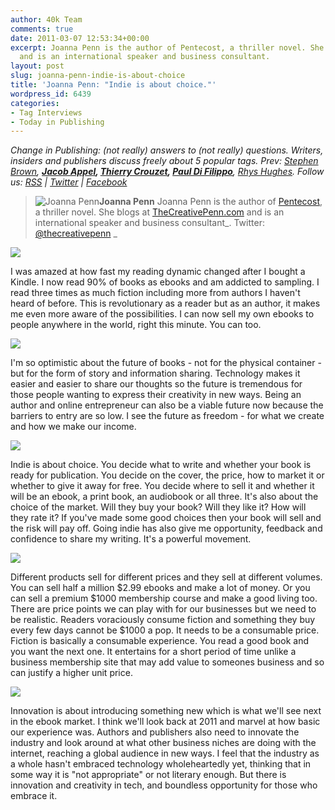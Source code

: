 ```yaml
---
author: 40k Team
comments: true
date: 2011-03-07 12:53:34+00:00
excerpt: Joanna Penn is the author of Pentecost, a thriller novel. She blogs at TheCreativePenn.com
  and is an international speaker and business consultant.
layout: post
slug: joanna-penn-indie-is-about-choice
title: 'Joanna Penn: "Indie is about choice."'
wordpress_id: 6439
categories:
- Tag Interviews
- Today in Publishing
---
```


_Change in Publishing: (not really) answers to (not really) questions.
Writers, insiders and publishers discuss freely about 5 popular tags.
Prev: [Stephen Brown](http://www.40kbooks.com/?p=4801), __[Jacob Appel](http://www.40kbooks.com/?p=4928), [Thierry Crouzet](http://www.40kbooks.com/?p=5086), [Paul Di Filippo](http://www.40kbooks.com/?p=5181)__, [Rhys Hughes](http://www.40kbooks.com/?p=6226).
Follow us: [RSS](http://feeds.feedburner.com/40kbooks) | [Twitter](http://twitter.com/#!/40kBooks) | [Facebook](http://www.facebook.com/40kbooks)_


> ![Joanna Penn](http://www.40kbooks.com/wp-content/uploads/joanna2.jpg)**Joanna Penn**
Joanna Penn is the author of [Pentecost](http://www.amazon.com/Pentecost-A-Thriller-ebook/dp/B004JHYA6A/), a thriller novel.
She blogs at [TheCreativePenn.com](http://www.thecreativepenn.com/) and is an international speaker and business consultant_.
Twitter: [@thecreativepenn](http://twitter.com/#!/thecreativepenn/) _


[![](http://www.40kbooks.com/wp-content/uploads/tagebook.jpg)](http://www.40kbooks.com/?attachment_id=4810)

I was amazed at how fast my reading dynamic changed after I bought a Kindle. I now read 90% of books as ebooks and am addicted to sampling. I read three times as much fiction including more from authors I haven't heard of before.
This is revolutionary as a reader but as an author, it makes me even more aware of the possibilities. I can now sell my own ebooks to people anywhere in the world, right this minute. You can too.

[![](http://www.40kbooks.com/wp-content/uploads/tag-future.jpg)](http://www.40kbooks.com/?attachment_id=4815)

I'm so optimistic about the future of books - not for the physical container - but for the form of story and information sharing.
Technology makes it easier and easier to share our thoughts so the future is tremendous for those people wanting to express their creativity in new ways. Being an author and online entrepreneur can also be a viable future now because the barriers to entry are so low. I see the future as freedom - for what we create and how we make our income.

[![](http://www.40kbooks.com/wp-content/uploads/tag-indie.jpg)](http://www.40kbooks.com/?attachment_id=4818)

Indie is about choice.
You decide what to write and whether your book is ready for publication. You decide on the cover, the price, how to market it or whether to give it away for free. You decide where to sell it and whether it will be an ebook, a print book, an audiobook or all three.
It's also about the choice of the market. Will they buy your book? Will they like it? How will they rate it? If you've made some good choices then your book will sell and the risk will pay off. Going indie has also give me opportunity, feedback and confidence to share my writing. It's a powerful movement.

[![](http://www.40kbooks.com/wp-content/uploads/tag-prices.jpg)](http://www.40kbooks.com/?attachment_id=4821)

Different products sell for different prices and they sell at different volumes. You can sell half a million $2.99 ebooks and make a lot of money. Or you can sell a premium $1000 membership course and make a good living too.
There are price points we can play with for our businesses but we need to be realistic. Readers voraciously consume fiction and something they buy every few days cannot be $1000 a pop. It needs to be a consumable price. Fiction is basically a consumable experience. You read a good book and you want the next one. It entertains for a short period of time unlike a business membership site that may add value to someones business and so can justify a higher unit price.

[![](http://www.40kbooks.com/wp-content/uploads/tag-innovation.jpg)](http://www.40kbooks.com/?attachment_id=4828)

Innovation is about introducing something new which is what we'll see next in the ebook market. I think we'll look back at 2011 and marvel at how basic our experience was. Authors and publishers also need to innovate the industry and look around at what other business niches are doing with the internet, reaching a global audience in new ways.
I feel that the industry as a whole hasn't embraced technology wholeheartedly yet, thinking that in some way it is "not appropriate" or not literary enough. But there is innovation and creativity in tech, and boundless opportunity for those who embrace it.
